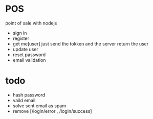 # POS
point of sale with nodejs


- sign in 
- register
- get me[user] just send the tokken and the server return the user
- update user
- reset password
- email validation
# todo
- hash password
- vaild email
- solve sent email as spam
- remove [/login/error , /login/success]